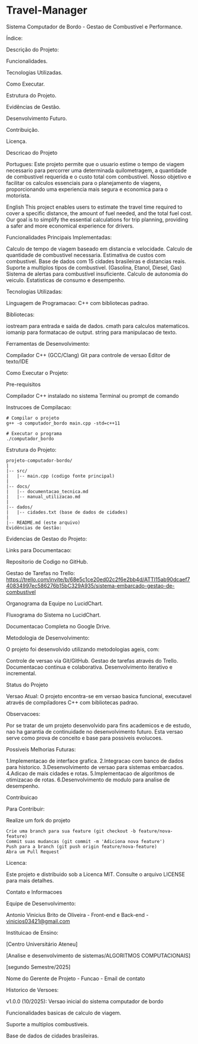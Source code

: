 # Travel-Manager



Sistema Computador de Bordo - Gestao de Combustivel e Performance.





Índice:





 Descrição do Projeto:

   Funcionalidades.
   
   Tecnologias Utilizadas.
   
   Como Executar.
   
   Estrutura do Projeto.
   
   Evidências de Gestão.
   
   Desenvolvimento Futuro.

   Contribuição.
   
   Licença.







Descricao do Projeto

Portugues:
Este projeto permite que o usuario estime o tempo de viagem necessario para percorrer uma determinada quilometragem, a quantidade de combustivel requerida e o custo total com combustivel.
Nosso objetivo e facilitar os calculos essenciais para o planejamento de viagens, proporcionando uma experiencia mais segura e economica para o motorista.



English
This project enables users to estimate the travel time required to cover a specific distance, the amount of fuel needed, and the total fuel cost.
Our goal is to simplify the essential calculations for trip planning, providing a safer and more economical experience for drivers.




Funcionalidades Principais Implementadas:

  Calculo de tempo de viagem baseado em distancia e velocidade.
  Calculo de quantidade de combustivel necessaria.
  Estimativa de custos com combustivel.
  Base de dados com 15 cidades brasileiras e distancias reais.
  Suporte a multiplos tipos de combustivel. (Gasolina, Etanol, Diesel, Gas)
  Sistema de alertas para combustivel insuficiente.
  Calculo de autonomia do veiculo.
  Estatisticas de consumo e desempenho.





Tecnologias Utilizadas:

Linguagem de Programacao:
C++ com bibliotecas padrao.




Bibliotecas:

  iostream para entrada e saida de dados.
  cmath para calculos matematicos.
  iomanip para formatacao de output.
  string para manipulacao de texto.

Ferramentas de Desenvolvimento:

  Compilador C++ (GCC/Clang)
  Git para controle de versao
  Editor de texto/IDE

Como Executar o Projeto:

 Pre-requisitos
 
   Compilador C++ instalado no sistema
   Terminal ou prompt de comando

Instrucoes de Compilacao:
 
    # Compilar o projeto
    g++ -o computador_bordo main.cpp -std=c++11

    # Executar o programa
    ./computador_bordo


Estrutura do Projeto:

    projeto-computador-bordo/
    |
    |-- src/
    |   |-- main.cpp (codigo fonte principal)
    |
    |-- docs/
    |   |-- documentacao_tecnica.md
    |   |-- manual_utilizacao.md
    |
    |-- dados/
    |   |-- cidades.txt (base de dados de cidades)
    |
    |-- README.md (este arquivo)
    Evidências de Gestão:


Evidencias de Gestao do Projeto:

 Links para Documentacao:
 
  Repositorio de Codigo no GitHub.
  
  Gestao de Tarefas no Trello: https://trello.com/invite/b/68e5c1ce20ed02c2f6e2bb4d/ATTI15ab90dcaef740834997ec586276b15bC329A935/sistema-embarcado-gestao-de-combustivel
  
  Organograma da Equipe no LucidChart.

  Fluxograma do Sistema no LucidChart.
  
  Documentacao Completa no Google Drive.



Metodologia de Desenvolvimento:

 O projeto foi desenvolvido utilizando metodologias ageis, com: 
 
  Controle de versao via Git/GitHub.
  Gestao de tarefas através do Trello.
  Documentacao continua e colaborativa.
  Desenvolvimento iterativo e incremental.


Status do Projeto

  Versao Atual:
  O projeto encontra-se em versao basica funcional, executavel através de compiladores C++ com bibliotecas padrao.


  Observacoes:

   Por se tratar de um projeto desenvolvido para fins academicos e de estudo, nao ha garantia de continuidade no desenvolvimento futuro. Esta versao serve como prova de conceito e base para possiveis evolucoes.
   

   Possiveis Melhorias Futuras:

   1.Implementacao de interface grafica.
   2.Integracao com banco de dados para historico.
   3.Desenvolvimento de versao para sistemas embarcados.
   4.Adicao de mais cidades e rotas.
   5.Implementacao de algoritmos de otimizacao de rotas.
   6.Desenvolvimento de modulo para analise de desempenho.



 Contribuicao

 Para Contribuir:
  
  Realize um fork do projeto

    Crie uma branch para sua feature (git checkout -b feature/nova-feature)
    Commit suas mudancas (git commit -m 'Adiciona nova feature')
    Push para a branch (git push origin feature/nova-feature)
    Abra um Pull Request
  

Licenca:

Este projeto e distribuido sob a Licenca MIT. Consulte o arquivo LICENSE para mais detalhes.

Contato e Informacoes

  Equipe de Desenvolvimento:
  
   Antonio Vinicius Brito de Oliveira - Front-end e Back-end - vinicios03421@gmail.com
   
  Instituicao de Ensino:

   [Centro Universitário Ateneu]
   
   [Analise e desenvolvimento de sistemas/ALGORITMOS COMPUTACIONAIS]
   
   [segundo Semestre/2025]
  
   Nome do Gerente de Projeto - Funcao - Email de contato
  
  Historico de Versoes:
  
 v1.0.0 (10/2025): Versao inicial do sistema computador de bordo
 
 Funcionalidades basicas de calculo de viagem.
 
 Suporte a multiplos combustiveis.
 
 Base de dados de cidades brasileiras.

